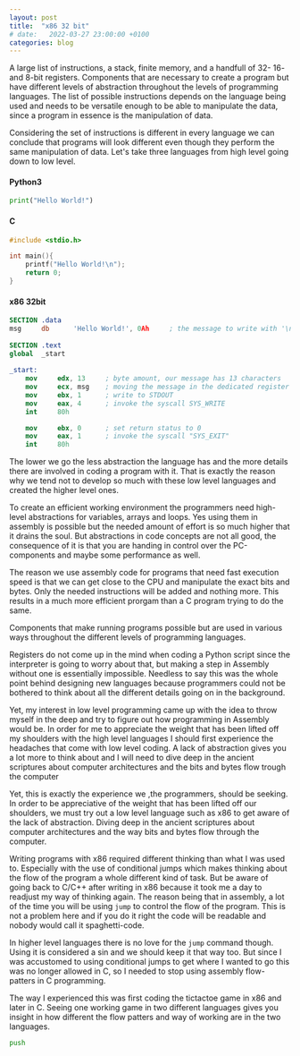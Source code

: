 ```yaml
---
layout: post
title:  "x86 32 bit"
# date:   2022-03-27 23:00:00 +0100
categories: blog
---
```


A large list of instructions, a stack, finite memory, and a handfull of 32- 16- and 8-bit registers. Components that are necessary to create a program but have different levels of abstraction throughout the levels of programming languages. The list of possible instructions depends on the language being used and needs to be versatile enough to be able to manipulate the data, since a program in essence is the manipulation of data. 

Considering the set of instructions is different in every language we can conclude that programs will look different even though they perform the same manipulation of data. Let's take three languages from high level going down to low level.

#### Python3

```python
print("Hello World!")
```

#### C
```c
#include <stdio.h>

int main(){
    printf("Hello World!\n");
    return 0;
}
```

#### x86 32bit
```nasm
SECTION .data
msg     db      'Hello World!', 0Ah     ; the message to write with '\n'
 
SECTION .text
global  _start
 
_start:
    mov     edx, 13     ; byte amount, our message has 13 characters
    mov     ecx, msg    ; moving the message in the dedicated register
    mov     ebx, 1      ; write to STDOUT
    mov     eax, 4      ; invoke the syscall SYS_WRITE
    int     80h

    mov     ebx, 0      ; set return status to 0
    mov     eax, 1      ; invoke the syscall "SYS_EXIT"
    int     80h
```

The lower we go the less abstraction the language has and the more details there are involved in coding a program with it. That is exactly the reason why we tend not to develop so much with these low level languages and created the higher level ones. 

To create an efficient working environment the programmers need high-level abstractions for variables, arrays and loops. Yes using them in assembly is possible but the needed amount of effort is so much higher that it drains the soul. But abstractions in code concepts are not all good, the consequence of it is that you are handing in control over the PC-components and maybe some performance as well.

The reason we use assembly code for programs that need fast execution speed is that we can get close to the CPU and manipulate the exact bits and bytes. Only the needed instructions will be added and nothing more. This results in a much more efficient prorgam than a C program trying to do the same.


Components that make running programs possible but are used in various ways throughout the different levels of programming languages. 


Registers do not come up in the mind when coding a Python script since the interpreter is going to worry about that, but making a step in Assembly without one is essentially impossible. Needless to say this was the whole point behind designing new languages because programmers could not be bothered to think about all the different details going on in the background.

Yet, my interest in low level programming came up with the idea to throw myself in the deep and try to figure out how programming in Assembly would be. In order for me to appreciate the weight that has been lifted off my shoulders with the high level languages I should first experience the headaches that come with low level coding. A lack of abstraction gives you a lot more to think about and I will need to dive deep in the ancient scriptures about computer architectures and the bits and bytes flow trough the computer  

Yet, this is exactly the experience we ,the programmers, should be seeking. In order to be appreciative of the weight that has been lifted off our shoulders, we must try out a low level language such as x86 to get aware of the lack of abstraction. Diving deep in the ancient scriptures about computer architectures and the way bits and bytes flow through the computer.

Writing programs with x86 required different thinking than what I was used to. Especially with the use of conditional jumps which makes thinking about the flow of the program a whole different kind of task. But be aware of going back to C/C++ after writing in x86 because it took me a day to readjust my way of thinking again. The reason being that in assembly, a lot of the time you will be using `jump` to control the flow of the program. This is not a problem here and if you do it right the code will be readable and nobody would call it spaghetti-code. 

In higher level languages there is no love for the `jump` command though. Using it is considered a sin and we should keep it that way too. But since I was accustomed to using conditional jumps to get where I wanted to go this was no longer allowed in C, so I needed to stop using assembly flow-patters in C programming.

The way I experienced this was first coding the tictactoe game in x86 and later in C. Seeing one working game in two different languages gives you insight in how different the flow patters and way of working are in the two languages.

``` asm
push
```